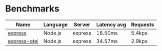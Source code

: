 <!-- README.md is generated from README.ecr, do not edit -->

# Benchmarks

| Name                          | Language      | Server          | Latency avg      | Requests      |
| ----------------------------  | ------------- | --------------- | ---------------- | ------------- |
| [express](https://github.com/expressjs/express) | Node.js | express | 18.50ms | 5.4kps |
| [express-otel](https://github.com/expressjs/express) | Node.js | express | 34.57ms | 2.9kps |
